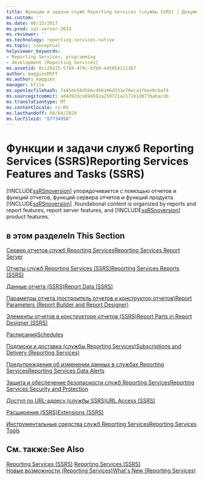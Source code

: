 ```yaml
---
title: Функции и задачи служб Reporting Services (службы SSRS) | Документы Майкрософт
ms.custom: ''
ms.date: 06/13/2017
ms.prod: sql-server-2014
ms.reviewer: ''
ms.technology: reporting-services-native
ms.topic: conceptual
helpviewer_keywords:
- Reporting Services, programming
- development [Reporting Services]
ms.assetid: 0cc20225-5784-479c-bfb0-445854111367
author: maggiesMSFT
ms.author: maggies
manager: kfile
ms.openlocfilehash: fa45de58d566cd60a96d331e76eca1fbee0cbaf4
ms.sourcegitcommit: ad4d92dce894592a259721a1571b1d8736abacdb
ms.translationtype: MT
ms.contentlocale: ru-RU
ms.lasthandoff: 08/04/2020
ms.locfileid: "87734958"
---
```

# <a name="reporting-services-features-and-tasks-ssrs"></a><span data-ttu-id="04186-102">Функции и задачи служб Reporting Services (SSRS)</span><span class="sxs-lookup"><span data-stu-id="04186-102">Reporting Services Features and Tasks (SSRS)</span></span>
  [!INCLUDE[ssRSnoversion](../includes/ssrsnoversion-md.md)] <span data-ttu-id="04186-103">упорядочивается с помощью отчетов и функций отчетов, функций сервера отчетов и функций продукта [!INCLUDE[ssRSnoversion](../includes/ssrsnoversion-md.md)] .</span><span class="sxs-lookup"><span data-stu-id="04186-103">foundational content is organized by reports and report features, report server features, and [!INCLUDE[ssRSnoversion](../includes/ssrsnoversion-md.md)] product features.</span></span>  
  
## <a name="in-this-section"></a><span data-ttu-id="04186-104">в этом разделе</span><span class="sxs-lookup"><span data-stu-id="04186-104">In This Section</span></span>  
 [<span data-ttu-id="04186-105">Сервер отчетов служб Reporting Services</span><span class="sxs-lookup"><span data-stu-id="04186-105">Reporting Services Report Server</span></span>](../../2014/reporting-services/reporting-services-report-server.md)  
  
 [<span data-ttu-id="04186-106">Отчеты служб Reporting Services &#40;SSRS&#41;</span><span class="sxs-lookup"><span data-stu-id="04186-106">Reporting Services Reports &#40;SSRS&#41;</span></span>](reports/reporting-services-reports-ssrs.md)  
  
 [<span data-ttu-id="04186-107">Данные отчета (SSRS)</span><span class="sxs-lookup"><span data-stu-id="04186-107">Report Data &#40;SSRS&#41;</span></span>](report-data/report-data-ssrs.md)  
  
 [<span data-ttu-id="04186-108">Параметры отчета (построитель отчетов и конструктор отчетов)</span><span class="sxs-lookup"><span data-stu-id="04186-108">Report Parameters &#40;Report Builder and Report Designer&#41;</span></span>](report-design/report-parameters-report-builder-and-report-designer.md)  
  
 [<span data-ttu-id="04186-109">Элементы отчетов в конструкторе отчетов (SSRS)</span><span class="sxs-lookup"><span data-stu-id="04186-109">Report Parts in Report Designer &#40;SSRS&#41;</span></span>](report-design/report-parts-in-report-designer-ssrs.md)  
  
 [<span data-ttu-id="04186-110">Расписания</span><span class="sxs-lookup"><span data-stu-id="04186-110">Schedules</span></span>](subscriptions/schedules.md)  
  
 [<span data-ttu-id="04186-111">Подписки и доставка (службы Reporting Services)</span><span class="sxs-lookup"><span data-stu-id="04186-111">Subscriptions and Delivery &#40;Reporting Services&#41;</span></span>](subscriptions/subscriptions-and-delivery-reporting-services.md)  
  
 [<span data-ttu-id="04186-112">Предупреждения об изменении данных в службах Reporting Services</span><span class="sxs-lookup"><span data-stu-id="04186-112">Reporting Services Data Alerts</span></span>](../ssms/agent/alerts.md)  
  
 [<span data-ttu-id="04186-113">Защита и обеспечение безопасности служб Reporting Services</span><span class="sxs-lookup"><span data-stu-id="04186-113">Reporting Services Security and Protection</span></span>](security/reporting-services-security-and-protection.md)  
  
 [<span data-ttu-id="04186-114">Доступ по URL-адресу (службы SSRS)</span><span class="sxs-lookup"><span data-stu-id="04186-114">URL Access &#40;SSRS&#41;</span></span>](url-access-ssrs.md)  
  
 [<span data-ttu-id="04186-115">Расширения (SSRS)</span><span class="sxs-lookup"><span data-stu-id="04186-115">Extensions &#40;SSRS&#41;</span></span>](extensions-ssrs.md)  
  
 [<span data-ttu-id="04186-116">Инструментальные средства служб Reporting Services</span><span class="sxs-lookup"><span data-stu-id="04186-116">Reporting Services Tools</span></span>](tools/reporting-services-tools.md)  
  
## <a name="see-also"></a><span data-ttu-id="04186-117">См. также:</span><span class="sxs-lookup"><span data-stu-id="04186-117">See Also</span></span>  
 <span data-ttu-id="04186-118">[Reporting Services &#40;SSRS&#41;](create-deploy-and-manage-mobile-and-paginated-reports.md) </span><span class="sxs-lookup"><span data-stu-id="04186-118">[Reporting Services &#40;SSRS&#41;](create-deploy-and-manage-mobile-and-paginated-reports.md) </span></span>  
 [<span data-ttu-id="04186-119">Новые возможности &#40;Reporting Services&#41;</span><span class="sxs-lookup"><span data-stu-id="04186-119">What's New &#40;Reporting Services&#41;</span></span>](../../2014/reporting-services/what-s-new-reporting-services.md)  
  
  
